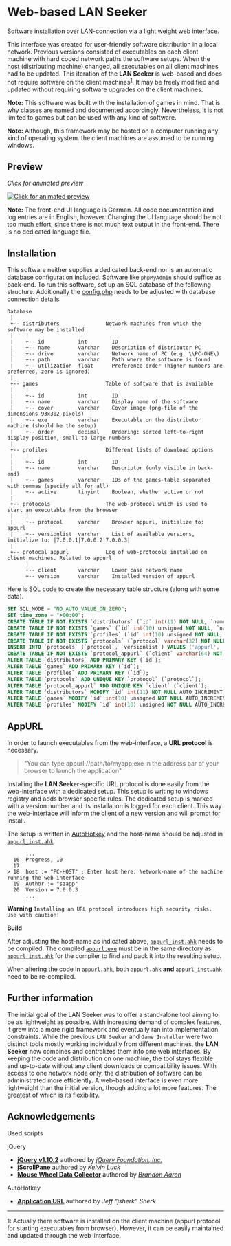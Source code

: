 Web-based LAN Seeker
====================

Software installation over LAN-connection via a light weight web interface.

This interface was created for user-friendly software distribution in a local network. Previous versions consisted of
executables on each client machine with hard coded network paths the software setups. When the host (distributing
machine) changed, all executables on all client machines had to be updated. This iteration of the **LAN Seeker** is
web-based and does not require software on the client machines<sup>[1](#footnoteClientSoftware)</sup>. It may be freely
modified and updated without requiring software upgrades on the client machines.

**Note:** This software was built with the installation of games in mind. That is why classes are named and documented
accordingly. Nevertheless, it is not limited to games but can be used with any kind of software.

**Note:** Although, this framework may be hosted on a computer running any kind of operating system. the client machines
are assumed to be running windows.

Preview
-------

*Click for animated preview*

[![Click for animated preview](http://i.imgur.com/7x7mcOC.jpg)](http://i.imgur.com/j5pM8RE.gif)

**Note:** The front-end UI language is German. All code documentation and log entries are in English, however. Changing
the UI language should be not too much effort, since there is not much text output in the front-end. There is no
dedicated language file.

Installation
------------

This software neither supplies a dedicated back-end nor is an automatic database configuration included. Software like
`phpMyAdmin` should suffice as back-end. To run this software, set up an SQL database of the following structure.
Additionally the [config.php](af/inc/config.php) needs to be adjusted with database connection details.

```
Database
 |
 +-- distributors               Network machines from which the software may be installed
 |    |
 |    +-- id           int        ID
 |    +-- name         varchar    Description of distributor PC
 |    +-- drive        varchar    Network name of PC (e.g. \\PC-ONE\)
 |    +-- path         varchar    Path where the software is found
 |    +-- utilization  float      Preference order (higher numbers are preferred, zero is ignored)
 |
 +-- games                      Table of software that is available
 |    |
 |    +-- id           int        ID
 |    +-- name         varchar    Display name of the software
 |    +-- cover        varchar    Cover image (png-file of the dimensions 93x302 pixels)
 |    +-- exe          varchar    Executable on the distributor machine (should be the setup)
 |    +-- order        decimal    Ordering: sorted left-to-right display position, small-to-large numbers
 |
 +-- profiles                   Different lists of download options
 |    |
 |    +-- id           int        ID
 |    +-- name         varchar    Descriptor (only visible in back-end)
 |    +-- games        varchar    IDs of the games-table separated with commas (specify all for all)
 |    +-- active       tinyint    Boolean, whether active or not
 |
 +-- protocols                  The web-protocol which is used to start an executable from the browser
 |    |
 |    +-- protocol     varchar    Browser appurl, initialize to: appurl
 |    +-- versionlist  varchar    List of available versions, initialize to: |7.0.0.1|7.0.0.2|7.0.0.3|
 |
 +-- protocal_appurl            Log of web-protocols installed on client machines. Related to appurl
      |
      +-- client       varchar    Lower case network name
      +-- version      varchar    Installed version of appurl

```

Here is SQL code to create the necessary table structure (along with some data).

``` SQL
SET SQL_MODE = "NO_AUTO_VALUE_ON_ZERO";
SET time_zone = "+00:00";
CREATE TABLE IF NOT EXISTS `distributors` (`id` int(11) NOT NULL, `name` varchar(64) NOT NULL, `drive` varchar(32) NOT NULL, `path` varchar(1248) NOT NULL, `utilization` float NOT NULL) ENGINE=InnoDB  DEFAULT CHARSET=utf8 AUTO_INCREMENT=1 ;
CREATE TABLE IF NOT EXISTS `games` (`id` int(10) unsigned NOT NULL, `name` varchar(64) NOT NULL, `cover` varchar(64) NOT NULL, `exe` varchar(64) NOT NULL, `order` decimal(10,0) unsigned NOT NULL) ENGINE=InnoDB  DEFAULT CHARSET=utf8 AUTO_INCREMENT=1 ;
CREATE TABLE IF NOT EXISTS `profiles` (`id` int(10) unsigned NOT NULL, `name` varchar(64) NOT NULL, `games` varchar(265) NOT NULL, `active` tinyint(1) NOT NULL DEFAULT '0') ENGINE=InnoDB  DEFAULT CHARSET=utf8 AUTO_INCREMENT=1 ;
CREATE TABLE IF NOT EXISTS `protocols` (`protocol` varchar(32) NOT NULL, `versionlist` varchar(128) NOT NULL) ENGINE=InnoDB DEFAULT CHARSET=utf8;
INSERT INTO `protocols` (`protocol`, `versionlist`) VALUES ('appurl', '|7.0.0.1|7.0.0.2|7.0.0.3|');
CREATE TABLE IF NOT EXISTS `protocol_appurl` (`client` varchar(64) NOT NULL, `version` varchar(32) NOT NULL) ENGINE=InnoDB DEFAULT CHARSET=utf8;
ALTER TABLE `distributors` ADD PRIMARY KEY (`id`);
ALTER TABLE `games` ADD PRIMARY KEY (`id`);
ALTER TABLE `profiles` ADD PRIMARY KEY (`id`);
ALTER TABLE `protocols` ADD UNIQUE KEY `protocol` (`protocol`);
ALTER TABLE `protocol_appurl` ADD UNIQUE KEY `client` (`client`);
ALTER TABLE `distributors` MODIFY `id` int(11) NOT NULL AUTO_INCREMENT,AUTO_INCREMENT=1;
ALTER TABLE `games` MODIFY `id` int(10) unsigned NOT NULL AUTO_INCREMENT,AUTO_INCREMENT=1;
ALTER TABLE `profiles` MODIFY `id` int(10) unsigned NOT NULL AUTO_INCREMENT,AUTO_INCREMENT=1;
```

AppURL
------

In order to launch executables from the web-interface, a **URL protocol** is necessary.
> "You can type appurl://path/to/myapp.exe in the address bar of your browser to launch the application"

Installing the **LAN Seeker**-specific URL protocol is done easily from the web-interface with a dedicated setup. This
setup is writing to windows registry and adds browser specific rules. The dedicated setup is marked with a version
number and its installation is logged for each client. This way the web-interface will inform the client of a new
version and will prompt for install.

The setup is written in [AutoHotkey](http://autohotkey.com) and the host-name should be adjusted in
[`appurl_inst.ahk`](af/dev/appurl_inst.ahk).

```AutoHotkey
      ...
  16  Progress, 10
  17
> 18  host := "PC-HOST" ; Enter host here: Network-name of the machine running the web-interface
  19  Author := "szapp"
  20  Version = 7.0.0.3
      ...
```

**Warning** `Installing an URL protocol introduces high security risks. Use with caution!`

**Build**

After adjusting the host-name as indicated above, [`appurl_inst.ahk`](af/dev/appurl_inst.ahk) needs to be compiled. The
compiled [`appurl.exe`](af/exec) must be in the same directory as [`appurl_inst.ahk`](af/dev/appurl_inst.ahk) for the
compiler to find and pack it into the resulting setup.

When altering the code in [`appurl.ahk`](af/dev/appurl.ahk), both [`appurl.ahk`](af/dev/appurl.ahk) **and**
[`appurl_inst.ahk`](af/dev/appurl_inst.ahk) need to be re-compiled.

Further information
-------------------

The initial goal of the LAN Seeker was to offer a stand-alone tool aiming to be as lightweight as possible.
With increasing demand of complex features, it grew into a more rigid framework and eventually ran into implementation
constraints.
While the previous `LAN Seeker` and `Game Installer` were two distinct tools mostly working individually from different
machines, the **LAN Seeker** now combines and centralizes them into one web interfaces. By keeping the code and
distribution on one machine, the tool stays flexible and up-to-date without any client downloads or compatibility
issues. With access to one network node only, the distribution of software can be administrated more efficiently.
A web-based interface is even more lightweight than the initial version, though adding a lot more features. The greatest
of which is its flexibility.

Acknowledgements
----------------

Used scripts

jQuery
- **[jQuery v1.10.2](http://jquery.com/)** authored by *[jQuery Foundation, Inc.](https://jquery.org/)*
- **[jScrollPane](http://jscrollpane.kelvinluck.com/)** authored by *[Kelvin Luck](http://www.kelvinluck.com/)*
- **[Mouse Wheel Data Collector](https://github.com/brandonaaron/mousewheel-data-collector)** authored by
*[Brandon Aaron](http://brandon.aaron.sh)*

AutoHotkey
- **[Application URL](http://www.autohotkey.com/forum/viewtopic.php?t=76997)** authored by *Jeff "jsherk" Sherk*

-------------

<a name="footnoteClientSoftware">1</a>: Actually there software is installed on the client machine (appurl protocol for
starting executables from browser). However, it can be easily maintained and updated through the web-interface.
